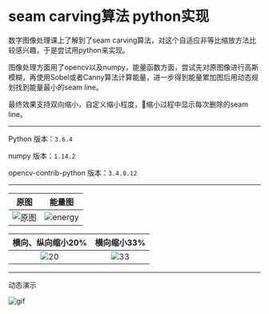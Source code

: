 # seam carving算法 python实现

数字图像处理课上了解到了seam carving算法，对这个自适应非等比缩放方法比较感兴趣，于是尝试用python来实现。

图像处理方面用了opencv以及numpy，能量函数方面，尝试先对原图像进行高斯模糊，再使用Sobel或者Canny算法计算能量，进一步得到能量累加图后用动态规划找到能量最小的seam line。

最终效果支持双向缩小，自定义缩小程度，缩小过程中显示每次删除的seam line。


-----
Python 版本：`3.6.4`

numpy 版本：`1.14.2`

opencv-contrib-python 版本：`3.4.0.12`

------


| 原图 | 能量图 |
| :------: | :------: |
| ![原图](https://dzwonsemrish7.cloudfront.net/items/2T240W260u0U021z0M1u/t.jpg?v=290fe016) | ![energy](https://dzwonsemrish7.cloudfront.net/items/1i1K180a3w113m1v0F39/ec.jpg?v=57f7aa35) | 

| 横向、纵向缩小20% | 横向缩小33% |
| :------: | :------: |
| ![20](https://dzwonsemrish7.cloudfront.net/items/0O251B1o0n16043t0f21/20%2020.jpg?v=a31b675a) | ![33](https://dzwonsemrish7.cloudfront.net/items/441f2x3q3c1v180e3u1T/33.jpg?v=f1347eb6) |



------

动态演示

![gif](https://dzwonsemrish7.cloudfront.net/items/1j3C2n0Q1B3R1G182u3B/Screen%20Recording%202018-07-22%20at%2005.13%20下午.gif?v=5f93daf2)









